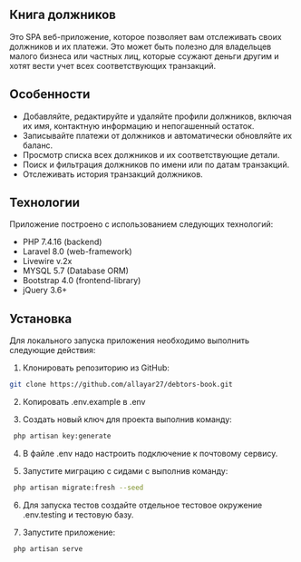 ## Книга должников

Это SPA веб-приложение, которое позволяет вам отслеживать своих должников и их платежи. Это может быть полезно для владельцев малого бизнеса или частных лиц, которые ссужают деньги другим и хотят вести учет всех соответствующих транзакций.

## Особенности

- Добавляйте, редактируйте и удаляйте профили должников, включая их имя, контактную информацию и непогашенный остаток.
- Записывайте платежи от должников и автоматически обновляйте их баланс.
- Просмотр списка всех должников и их соответствующие детали.
- Поиск и фильтрация должников по имени или по датам транзакций.
- Отслеживать история транзакций должников.


## Технологии

Приложение построено с использованием следующих технологий:

- PHP 7.4.16 (backend)
- Laravel 8.0 (web-framework)
- Livewire v.2x
- MYSQL 5.7 (Database ORM)
- Bootstrap 4.0 (frontend-library)
- jQuery 3.6+


## Установка

Для локального запуска приложения необходимо выполнить следующие действия:

1. Клонировать репозиторию из GitHub:

```bash
git clone https://github.com/allayar27/debtors-book.git
```

2. Копировать .env.example в .env

3. Создать новый ключ для проекта выполнив команду:

```bash
 php artisan key:generate
```

4. В файле .env надо настроить подключение к почтовому сервису.

5. Запустите миграцию с сидами с выполнив команду:

```bash
 php artisan migrate:fresh --seed
``` 
  
6. Для запуска тестов создайте отдельное тестовое окружение .env.testing и тестовую базу.
   
7. Запустите приложение:

```bash
 php artisan serve
```





